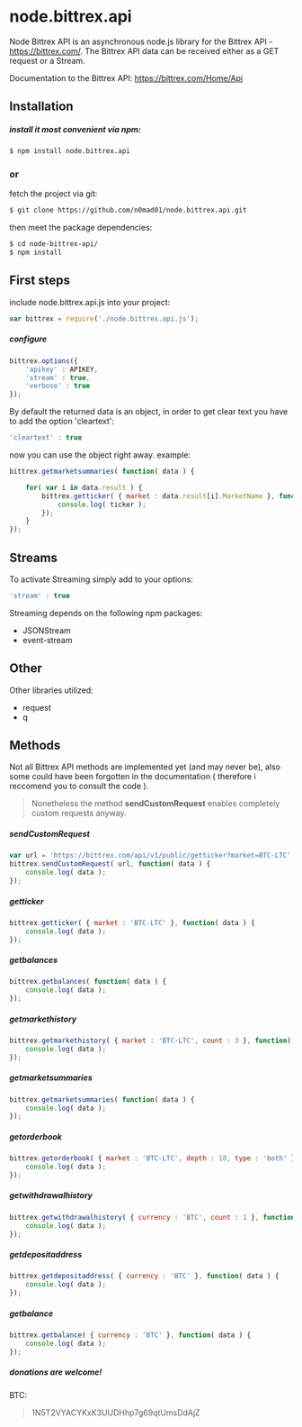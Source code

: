 node.bittrex.api
=========

Node Bittrex API is an asynchronous node.js library for the Bittrex API - https://bittrex.com/.
The Bittrex API data can be received either as a GET request or a Stream.

Documentation to the Bittrex API: https://bittrex.com/Home/Api

Installation
----
##### install it most convenient via npm:
```sh
$ npm install node.bittrex.api
```

### or

fetch the project via git:
```sh
$ git clone https://github.com/n0mad01/node.bittrex.api.git
```
then meet the package dependencies:
```sh
$ cd node-bittrex-api/
$ npm install
```

First steps
----

include node.bittrex.api.js into your project:
```javascript
var bittrex = require('./node.bittrex.api.js');
```

##### configure
```javascript
bittrex.options({
    'apikey' : APIKEY,
    'stream' : true,
    'verbose' : true
});
```

By default the returned data is an object, in order to get clear text you have to add the option 'cleartext':
```javascript
'cleartext' : true
```

now you can use the object right away.
example:

```javascript
bittrex.getmarketsummaries( function( data ) {

    for( var i in data.result ) {
        bittrex.getticker( { market : data.result[i].MarketName }, function( ticker ) {
            console.log( ticker );
        });
    }
});
```

Streams
--
To activate Streaming simply add to your options:
```javascript
'stream' : true
```

Streaming depends on the following npm packages:
- JSONStream
- event-stream

Other
--

Other libraries utilized:
- request
- q

Methods
----

Not all Bittrex API methods are implemented yet (and may never be), also some could have been forgotten in the documentation ( therefore i reccomend you to consult the code ).
> Nonetheless the method **sendCustomRequest** enables completely custom requests anyway.

##### sendCustomRequest
```javascript
var url = 'https://bittrex.com/api/v1/public/getticker?market=BTC-LTC';
bittrex.sendCustomRequest( url, function( data ) {
    console.log( data );
});
```
##### getticker
```javascript
bittrex.getticker( { market : 'BTC-LTC' }, function( data ) {
    console.log( data );
});
```

##### getbalances
```javascript
bittrex.getbalances( function( data ) {
    console.log( data );
});
```

##### getmarkethistory
```javascript
bittrex.getmarkethistory( { market : 'BTC-LTC', count : 3 }, function( data ) {
    console.log( data );
});
```

##### getmarketsummaries
```javascript
bittrex.getmarketsummaries( function( data ) {
    console.log( data );
});
```

##### getorderbook
```javascript
bittrex.getorderbook( { market : 'BTC-LTC', depth : 10, type : 'both' }, function( data ) {
    console.log( data );
});
```

##### getwithdrawalhistory
```javascript
bittrex.getwithdrawalhistory( { currency : 'BTC', count : 1 }, function( data ) {
    console.log( data );
});
```

##### getdepositaddress
```javascript
bittrex.getdepositaddress( { currency : 'BTC' }, function( data ) {
    console.log( data );
});
```

##### getbalance
```javascript
bittrex.getbalance( { currency : 'BTC' }, function( data ) {
    console.log( data );
});
```

##### donations are welcome! 
BTC: 
> 1N5T2VYACYKxK3UUDHhp7g69qtUmsDdAjZ

